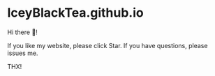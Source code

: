 # IceyBlackTea.github.io

Hi there 👋!

If you like my website, please click Star.
If you have questions, please issues me.

THX!
